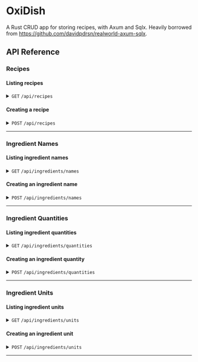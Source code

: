 # OxiDish
A Rust CRUD app for storing recipes, with Axum and Sqlx. Heavily borrowed from https://github.com/davidpdrsn/realworld-axum-sqlx. 

## API Reference

### Recipes
#### Listing recipes
<details>
 <summary><code>GET</code> <code>/api/recipes</code> </summary>

##### Parameters

> | name                                |  type       | data type         | description                                                                      |
> |-----------------------------|------------|------------------|--------------------------------------------------------------|
> | ingredient_name_ids      |  optional | Integer Array  | list of ids of ingredient names to filter recipes by. If not provided, all recipes will be returned       |

##### Responses

> | http code   | content-type                             | response                                                            |
> |--------------|------------------------------------|-------------------------------------------------------- |
> | `200`         | `application/json`                | `{"recipes": [{id, title, description}..]}`                         |

</details>

#### Creating a recipe
<details>
 <summary><code>POST</code> <code>/api/recipes</code> </summary>

##### Parameters

> | name              |  type        | data type  | description                                                                      |
> |-----------------|------------|-------------|--------------------------------------------------------------|
> | title                 |  required | String                       | Title for new recipe       |
> | description     |  required | String                       | description for new recipe       |
> | ingredients     |  optional | Array of {int,int,int} | array of `RecipeIngredientDto` objects with format: `{id_ingredient_name: integer, id_ingredient_quantity: integer, id_ingredient_unit: integer}`    |

##### Responses

> | http code   | content-type                             | response                                                            |
> |--------------|------------------------------------|-------------------------------------------------------- |
> | `200`         | `application/json`                | `{id, title, description, ingredients: [{id_ingredient_name, id_ingredient_quantity, id_ingredient_unit}..]}`                         |

</details>

------------------------------------------------------------------------------------------

### Ingredient Names
#### Listing ingredient names
<details>
 <summary><code>GET</code> <code>/api/ingredients/names</code> </summary>

##### Responses

> | http code   | content-type                             | response                                                            |
> |--------------|------------------------------------|-------------------------------------------------------- |
> | `200`         | `application/json`                | `{"names": [{id, name}..]}`                         |

</details>

#### Creating an ingredient name
<details>
 <summary><code>POST</code> <code>/api/ingredients/names</code> </summary>

##### Parameters

> | name              |  type        | data type  | description                                                                      |
> |-----------------|------------|-------------|--------------------------------------------------------------|
> | name               |  required | String                       | new ingredient name     |

##### Responses

> | http code   | content-type                             | response                                                            |
> |--------------|------------------------------------|-------------------------------------------------------- |
> | `200`         | `application/json`                | `{"id": integer, "name": string}`                         |

</details>

------------------------------------------------------------------------------------------

### Ingredient Quantities
#### Listing ingredient quantities
<details>
 <summary><code>GET</code> <code>/api/ingredients/quantities</code> </summary>

##### Responses

> | http code   | content-type                             | response                                                            |
> |--------------|------------------------------------|-------------------------------------------------------- |
> | `200`         | `application/json`                | `{"quantities": [{id, quantity}..]}`                         |

</details>

#### Creating an ingredient quantity
<details>
 <summary><code>POST</code> <code>/api/ingredients/quantities</code> </summary>

##### Parameters

> | name              |  type        | data type  | description                                                                      |
> |-----------------|------------|-------------|--------------------------------------------------------------|
> | quantity               |  required | String                       | new ingredient quantity     |

##### Responses

> | http code   | content-type                             | response                                                            |
> |--------------|------------------------------------|-------------------------------------------------------- |
> | `200`         | `application/json`                | `{"id": integer, "quantity": string}`                         |

</details>

------------------------------------------------------------------------------------------

### Ingredient Units
#### Listing ingredient units
<details>
 <summary><code>GET</code> <code>/api/ingredients/units</code> </summary>

##### Responses

> | http code   | content-type                             | response                                                            |
> |--------------|------------------------------------|-------------------------------------------------------- |
> | `200`         | `application/json`                | `{"units": [{id, unit}..]}`                         |

</details>

#### Creating an ingredient unit
<details>
 <summary><code>POST</code> <code>/api/ingredients/units</code> </summary>

##### Parameters

> | name              |  type        | data type  | description                                                                      |
> |-----------------|------------|-------------|--------------------------------------------------------------|
> | unit               |  required | String                       | new ingredient unit     |
> | truncation    |  required | String                       | new ingredient unit truncation     |

##### Responses

> | http code   | content-type                             | response                                                            |
> |--------------|------------------------------------|-------------------------------------------------------- |
> | `200`         | `application/json`                | `{"id": integer, "unit": string, "truncation": string}`                         |

</details>

------------------------------------------------------------------------------------------
